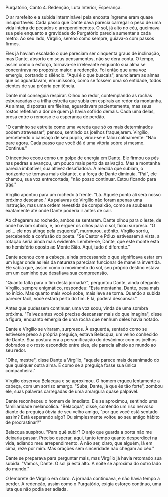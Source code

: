 Purgatório, Canto 4.
Redenção, Luta Interior, Esperança.

O ar rarefeito e a subida interminável pela encosta íngreme eram quase insuportáveis. Cada passo que Dante dava parecia carregar o peso de uma vida inteira de pecados e arrependimentos. O sol, já alto no céu, queimava sua pele enquanto a gravidade do Purgatório parecia aumentar a cada metro. Ao seu lado, Virgílio, sereno como sempre, guiava-o com passos firmes. 

Eles já haviam escalado o que pareciam ser cinquenta graus de inclinação, mas Dante, absorto em seus pensamentos, não se dera conta. O tempo, assim como o esforço, tornava-se irrelevante enquanto sua alma se concentrava no propósito maior: a redenção. Foi então que uma voz emergiu, cortando o silêncio. "Aqui é o que buscais", anunciaram as almas que os aguardavam, em uníssono, como se fossem uma só entidade, todos cientes de sua própria penitência.

Dante mal conseguia respirar. Olhou ao redor, contemplando as rochas esburacadas e a trilha estreita que subia em espirais ao redor da montanha. As almas, dispostas em fileiras, aguardavam pacientemente, mas seus rostos refletiam a dor de quem já havia sofrido demais. Cada uma delas, presa entre o remorso e a esperança de perdão.

"O caminho se estreita como uma vereda que só os mais determinados podem atravessar", pensou, sentindo os joelhos fraquejarem. Virgílio, percebendo o cansaço de seu pupilo, virou-se e falou calmamente: "Não pare agora. Cada passo que você dá é uma vitória sobre si mesmo. Continue."

O incentivo ecoou como um golpe de energia em Dante. Ele firmou os pés nas pedras e avançou, um pouco mais perto da salvação. Mas a montanha parecia imbatível, sua altivez desafiadora. À medida que subiam, o horizonte se tornava mais distante, e a força de Dante diminuía. "Pai", ele chamou, sua voz entrecortada, "não posso continuar. Estou ficando para trás."

Virgílio apontou para um rochedo à frente. "Lá. Aquele ponto ali será nosso próximo descanso." As palavras de Virgílio não foram apenas uma instrução, mas uma ordem revestida de compaixão, como se soubesse exatamente até onde Dante poderia ir antes de cair.

Ao chegarem ao rochedo, ambos se sentaram. Dante olhou para o leste, de onde haviam subido, e, ao erguer os olhos para o sol, ficou surpreso. "O sol... ele nos atinge pela esquerda", murmurou, atônito. Virgílio sorriu, percebendo a confusão do poeta. "Se Castor e Pólux estivessem à vista, a rotação seria ainda mais evidente. Lembre-se, Dante, que este monte está no hemisfério oposto ao Monte Sião. Aqui, tudo é diferente."

Dante acenou com a cabeça, ainda processando o que significava estar em um lugar onde as leis da natureza pareciam funcionar de maneira invertida. Ele sabia que, assim como o movimento do sol, seu próprio destino estava em um caminho que desafiava sua compreensão.

"Quanto falta para o fim desta jornada?", perguntou Dante, ainda ofegante. Virgílio, sempre enigmático, respondeu: "Esta montanha, Dante, pesa mais no início. Mas quanto mais você sobe, mais leve se torna. Quando a subida parecer fácil, você estará perto do fim. E lá, poderá descansar."

Antes que pudessem continuar, uma voz soou, vinda de uma sombra próxima. "Talvez antes você precise descansar mais do que imagina", disse a figura, enquanto emergia de uma rocha que nenhum deles havia notado.

Dante e Virgílio se viraram, surpresos. À esquerda, sentado como se estivesse preso à própria preguiça, estava Belacqua, um velho conhecido de Dante. Sua postura era a personificação do desânimo: com os joelhos dobrados e o rosto escondido entre eles, ele parecia alheio ao mundo ao seu redor.

"Olhe, mestre", disse Dante a Virgílio, "aquele parece mais desanimado do que qualquer outra alma. É como se a preguiça fosse sua única companheira."

Virgílio observou Belacqua e se aproximou. O homem ergueu lentamente a cabeça, com um sorriso amargo. "Suba, Dante, já que és tão forte", zombou ele, suas palavras carregadas de uma amargura quase palpável.

Dante reconheceu o homem de imediato. Ele se aproximou, sentindo uma familiaridade melancólica. "Belacqua", disse, contendo um riso nervoso diante da preguiça óbvia de seu velho amigo, "por que você está sentado assim? Está esperando algo? Ou simplesmente voltou ao seu antigo hábito de procrastinar?"

Belacqua suspirou. "Para quê subir? O anjo que guarda a porta não me deixaria passar. Preciso esperar, aqui, tanto tempo quanto desperdicei na vida, adiando meu arrependimento. A não ser, claro, que alguém, lá em cima, reze por mim. Mas orações sem sinceridade não chegam ao céu."

Dante se preparava para perguntar mais, mas Virgílio já havia retomado sua subida. "Vamos, Dante. O sol já está alto. A noite se aproxima do outro lado do mundo."

O lembrete de Virgílio era claro. A jornada continuava, e não havia tempo a perder. A redenção, assim como o Purgatório, exigia esforço contínuo, uma luta que não podia ser adiada.